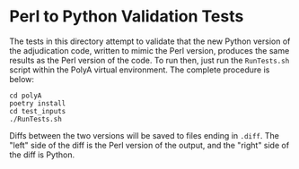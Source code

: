 # Perl to Python Validation Tests

The tests in this directory attempt to validate that the new Python version of the adjudication
code, written to mimic the Perl version, produces the same results as the Perl version of the code.
To run then, just run the `RunTests.sh` script within the PolyA virtual environment. The complete
procedure is below:

```
cd polyA
poetry install
cd test_inputs
./RunTests.sh
```

Diffs between the two versions will be saved to files ending in `.diff`. The "left" side of the diff
is the Perl version of the output, and the "right" side of the diff is Python.

